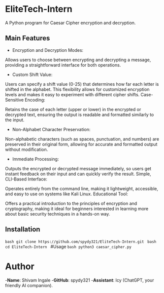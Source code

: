 # EliteTech-Intern
A Python program for Caesar Cipher encryption and decryption.
## Main Features
- Encryption and Decryption Modes:

Allows users to choose between encrypting and decrypting a message, providing a straightforward interface for both operations.
- Custom Shift Value:

Users can specify a shift value (0-25) that determines how far each letter is shifted in the alphabet. This flexibility allows for customized encryption levels and makes it easy to experiment with different cipher shifts.
Case-Sensitive Encoding:

Retains the case of each letter (upper or lower) in the encrypted or decrypted text, ensuring the output is readable and formatted similarly to the input.
- Non-Alphabet Character Preservation:

Non-alphabetic characters (such as spaces, punctuation, and numbers) are preserved in their original form, allowing for accurate and formatted output without modification.
- Immediate Processing:

Outputs the encrypted or decrypted message immediately, so users get instant feedback on their input and can quickly verify the result.
Simple, CLI-Based Interface:

Operates entirely from the command line, making it lightweight, accessible, and easy to use on systems like Kali Linux.
Educational Tool:

Offers a practical introduction to the principles of encryption and cryptography, making it ideal for beginners interested in learning more about basic security techniques in a hands-on way.
## Installation
``bash
git clone https://github.com/spydy321/EliteTech-Intern.git
``
``bash
cd EliteTech-Intern
``
#Usage
``bash
python3 caesar_cipher.py
``
# Author
-**Name**: Shivam Ingale
-**GitHub**: spydy321
-**Assistant**: Icy (ChatGPT, your friendly AI companion).
